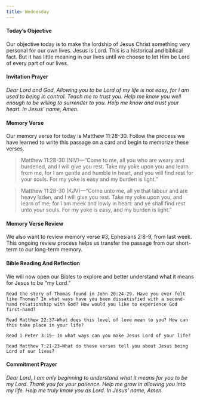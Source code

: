 ```yaml
---
title: Wednesday
---
```


#### Today’s Objective

Our objective today is to make the lordship of Jesus Christ something very personal for our own lives. Jesus is Lord. This is a historical and biblical fact. But it has little meaning in our lives until we choose to let Him be Lord of every part of our lives.

#### Invitation Prayer

_Dear Lord and God, Allowing you to be Lord of my life is not easy, for I am used to being in control. Teach me to trust you. Help me know you well enough to be willing to surrender to you. Help me know and trust your heart. In Jesus’ name, Amen._

#### Memory Verse

Our memory verse for today is Matthew 11:28-30. Follow the process we have learned to write this passage on a card and begin to memorize these verses.

> Matthew 11:28-30 (NIV)—“Come to me, all you who are weary and burdened, and I will give you rest. Take my yoke upon you and learn from me, for I am gentle and humble in heart, and you will find rest for your souls. For my yoke is easy and my burden is light.”

> Matthew 11:28-30 (KJV)—“Come unto me, all ye that labour and are heavy laden, and I will give you rest. Take my yoke upon you, and learn of me; for I am meek and lowly in heart: and ye shall find rest unto your souls. For my yoke is easy, and my burden is light.”

#### Memory Verse Review

We also want to review memory verse #3, Ephesians 2:8-9, from last week. This ongoing review process helps us transfer the passage from our short-term to our long-term memory.

#### Bible Reading And Reflection

We will now open our Bibles to explore and better understand what it means for Jesus to be “my Lord.”

`Read the story of Thomas found in John 20:24-29. Have you ever felt like Thomas? In what ways have you been dissatisfied with a second-hand relationship with God? How would you like to experience God first-hand?`

`Read Matthew 22:37—What does this level of love mean to you? How can this take place in your life?`

`Read 1 Peter 3:15— In what ways can you make Jesus Lord of your life?`

`Read Matthew 7:21-23—What do these verses tell you about Jesus being Lord of our lives?`

#### Commitment Prayer

_Dear Lord, I am only beginning to understand what it means for you to be my Lord. Thank you for your patience. Help me grow in allowing you into my life. Help me truly know you as Lord. In Jesus’ name, Amen._